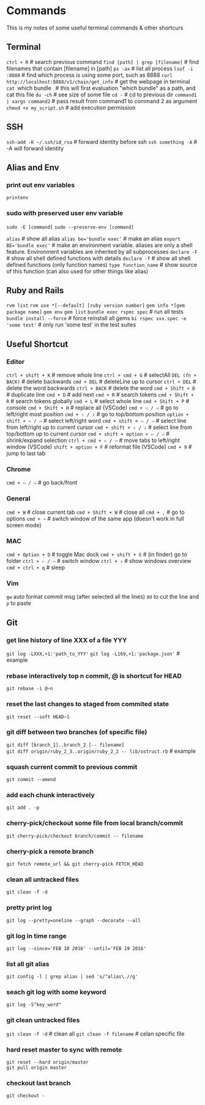 # Commands
This is my notes of some useful terminal commands & other shortcurs

## Terminal
`ctrl + R`    # search previous command 
`find [path] | grep [filename]`     # find filenames that contain [filename] in [path] 
`ps -ax`    # list all process 
`lsof -i :8888`     # find which process is using some port, such as 8888 
`curl http://localhost:8888/v1/chain/get_info`      # get the webpage in terminal 
`cat `which bundle` `   # this will first evaluation "which bundle" as a path, and cat this file 
`du -ch`     # see size of some file 
`cd -`       # cd to previous dir 
`command1 | xargs command2`     # pass result from command1 to command 2 as argument 
`chmod +x my_script.sh`         # add execution permission 

## SSH
`ssh-add -K ~/.ssh/id_rsa`  # forward identity before ssh 
`ssh something -A`  # -A will forward identity 

## Alias and Env
### print out env variables
`printenv` 

### sudo with preserved user env variable
`sudo -E [command]`
`sudo --preserve-env [command]`

`alias`     # show all alias 
`alias be='bundle exec'`    # make an alias 
`export BE='bundle exec'`    # make an environment variable. aliases are only a shell feature. Environment variables are inherited by all subprocesses 
`declare -F`    # show all shell defined functions with details 
`declare -f`    # show all shell defined functions (only function names) 
`type function_name`    # show source of this function (can also used for other things like alias) 



## Ruby and Rails
`rvm list` 
`rvm use *[--default] [ruby version number]` 
`gem info *[gem package name]` 
`gem env` 
`gem list` 
`bundle exec rspec spec`    # run all tests 
`bundle install --force`    # force reinstall all gems 
`bi rspec xxx.spec -e 'some test'`  # only run 'some test' in the test suites


## Useful Shortcut
### Editor
`ctrl + shift + K`  # remove whole line 
`ctrl + cmd + G`    # selectAll 
`DEL (fn + BACK)`   # delete backwards 
`cmd + DEL`         # deleteLine up to cursor 
`ctrl + DEL`        # delete the word backwards 
`ctrl + BACK`       # delete the word 
`cmd + Shift + D`   # duplicate line 
`cmd + D`           # add next 
`cmd + R`           # search tokens 
`cmd + Shift + R`   # search tokens globally 
`cmd + L`           # select whole line 
`cmd + Shift + P`   # console 
`cmd + Shift + H`   # replace all (VSCode) 
`cmd + ⇦ / ⇨`      # go to left/right most position 
`cmd + ⇧ / ⇩`      # go to top/bottom position
`option + shift + ⇦ / ⇨`   # select left/right word 
`cmd + shift + ⇦ / ⇨`      # select line from left/right up to current cursor 
`cmd + shift + ⇧ / ⇩`      # select line from top/bottom up to current cursor
`cmd + shift + option + ⇦ / ⇨`      # shrink/expand selection 
`ctrl + cmd + ⇦ / ⇨`       # move tabs to left/right window (VSCode) 
`shift + option + F`        # reformat file (VSCode) 
`cmd + 9`                   # jump to last tab

### Chrome
`cmd + ⇦ / ⇨`      # go back/front 

### General
`cmd + W`           # close current tab 
`cmd + Shift + W`   # close all 
`cmd + ,`           # go to options 
`cmd + ~`           # switch window of the same app (doesn't work in full screen mode) 

### MAC
`cmd + Option + D`  # toggle Mac dock 
`cmd + shift + G`   # (in finder) go to folder 
`ctrl + ⇦ / ⇨`     # switch window 
`ctrl + ⇧`         # show windows overview 
`cmd + ctrl + q`    # sleep 

### Vim
`gw` auto format commit msg (after selected all the lines) 
`dd` to cut the line and `p` to paste 


## Git
### get line history of line XXX of a file YYY
`git log -LXXX,+1:'path_to_YYY'`
`git log -L169,+1:'package.json'`   # example

### rebase interactively top n commit, @ is shortcut for HEAD
`git rebase -i @~n`

### reset the last changes to staged from commited state 
`git reset --soft HEAD~1`   

### git diff between two branches (of specific file)
`git diff [branch_1]..branch_2 [-- filename]`   
`git diff origin/ruby_2_3..origin/ruby_2_2 -- lib/ostruct.rb`   # example

### squash current commit to previous commit
`git commit --amend`    

### add each chunk interactively
`git add . -p`          

### cherry-pick/checkout some file from local branch/commit
`git cherry-pick/checkout branch/commit -- filename`

### cherry-pick a remote branch
`git fetch remote_url && git cherry-pick FETCH_HEAD` 

### clean all untracked files
`git clean -f -d`

### pretty print log
`git log --pretty=oneline --graph --decorate --all`

### git log in time range
`git log --since='FEB 10 2016' --until='FEB 19 2016'`

### list all git alias
`git config -l | grep alias | sed 's/^alias\.//g'`

### seach git log with some keyword
`git log -S"key_word"`

### git clean untracked files
`git clean -f -d`   # clean all
`git clean -f filename` # celan specific file

### hard reset master to sync with remote
```
git reset --hard origin/master
git pull origin master
```

### checkout last branch
`git checkout -`

